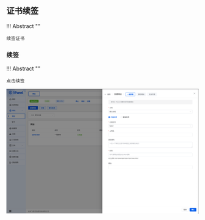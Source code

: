 ## 证书续签
!!! Abstract ""

    续签证书

### 续签

!!! Abstract ""

    点击续签

![img.png](../../img/websites/auto_create.png)

